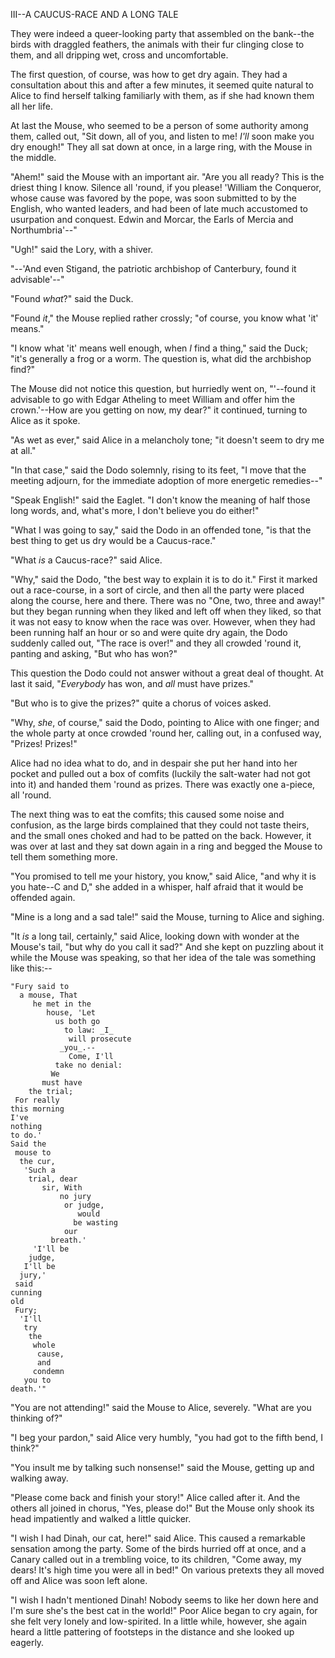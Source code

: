 III--A CAUCUS-RACE AND A LONG TALE


They were indeed a queer-looking party that assembled on the bank--the
birds with draggled feathers, the animals with their fur clinging close
to them, and all dripping wet, cross and uncomfortable.



The first question, of course, was how to get dry again. They had a
consultation about this and after a few minutes, it seemed quite natural
to Alice to find herself talking familiarly with them, as if she had
known them all her life.

At last the Mouse, who seemed to be a person of some authority among
them, called out, "Sit down, all of you, and listen to me! _I'll_ soon
make you dry enough!" They all sat down at once, in a large ring, with
the Mouse in the middle.

"Ahem!" said the Mouse with an important air. "Are you all ready? This
is the driest thing I know. Silence all 'round, if you please! 'William
the Conqueror, whose cause was favored by the pope, was soon submitted
to by the English, who wanted leaders, and had been of late much
accustomed to usurpation and conquest. Edwin and Morcar, the Earls of
Mercia and Northumbria'--"

"Ugh!" said the Lory, with a shiver.

"--'And even Stigand, the patriotic archbishop of Canterbury, found it
advisable'--"

"Found _what_?" said the Duck.

"Found _it_," the Mouse replied rather crossly; "of course, you know
what 'it' means."

"I know what 'it' means well enough, when _I_ find a thing," said the
Duck; "it's generally a frog or a worm. The question is, what did the
archbishop find?"

The Mouse did not notice this question, but hurriedly went on, "'--found
it advisable to go with Edgar Atheling to meet William and offer him the
crown.'--How are you getting on now, my dear?" it continued, turning to
Alice as it spoke.

"As wet as ever," said Alice in a melancholy tone; "it doesn't seem to
dry me at all."

"In that case," said the Dodo solemnly, rising to its feet, "I move that
the meeting adjourn, for the immediate adoption of more energetic
remedies--"

"Speak English!" said the Eaglet. "I don't know the meaning of half
those long words, and, what's more, I don't believe you do either!"

"What I was going to say," said the Dodo in an offended tone, "is that
the best thing to get us dry would be a Caucus-race."

"What _is_ a Caucus-race?" said Alice.



"Why," said the Dodo, "the best way to explain it is to do it." First it
marked out a race-course, in a sort of circle, and then all the party
were placed along the course, here and there. There was no "One, two,
three and away!" but they began running when they liked and left off
when they liked, so that it was not easy to know when the race was over.
However, when they had been running half an hour or so and were quite
dry again, the Dodo suddenly called out, "The race is over!" and they
all crowded 'round it, panting and asking, "But who has won?"

This question the Dodo could not answer without a great deal of thought.
At last it said, "_Everybody_ has won, and _all_ must have prizes."

"But who is to give the prizes?" quite a chorus of voices asked.

"Why, _she_, of course," said the Dodo, pointing to Alice with one
finger; and the whole party at once crowded 'round her, calling out, in
a confused way, "Prizes! Prizes!"

Alice had no idea what to do, and in despair she put her hand into her
pocket and pulled out a box of comfits (luckily the salt-water had not
got into it) and handed them 'round as prizes. There was exactly one
a-piece, all 'round.

The next thing was to eat the comfits; this caused some noise and
confusion, as the large birds complained that they could not taste
theirs, and the small ones choked and had to be patted on the back.
However, it was over at last and they sat down again in a ring and
begged the Mouse to tell them something more.

"You promised to tell me your history, you know," said Alice, "and why
it is you hate--C and D," she added in a whisper, half afraid that it
would be offended again.

"Mine is a long and a sad tale!" said the Mouse, turning to Alice and
sighing.

"It _is_ a long tail, certainly," said Alice, looking down with wonder
at the Mouse's tail, "but why do you call it sad?" And she kept on
puzzling about it while the Mouse was speaking, so that her idea of the
tale was something like this:--

    "Fury said to
      a mouse, That
         he met in the
            house, 'Let
              us both go
                to law: _I_
                 will prosecute
               _you_.--
                 Come, I'll
              take no denial:
             We
           must have
        the trial;
     For really
    this morning
    I've
    nothing
    to do.'
    Said the
     mouse to
      the cur,
       'Such a
        trial, dear
           sir, With
               no jury
                or judge,
                   would
                  be wasting
                our
             breath.'
         'I'll be
        judge,
       I'll be
      jury,'
     said
    cunning
    old
     Fury;
      'I'll
       try
        the
         whole
          cause,
          and
         condemn
       you to
    death.'"

"You are not attending!" said the Mouse to Alice, severely. "What are
you thinking of?"

"I beg your pardon," said Alice very humbly, "you had got to the fifth
bend, I think?"

"You insult me by talking such nonsense!" said the Mouse, getting up and
walking away.

"Please come back and finish your story!" Alice called after it. And the
others all joined in chorus, "Yes, please do!" But the Mouse only shook
its head impatiently and walked a little quicker.

"I wish I had Dinah, our cat, here!" said Alice. This caused a
remarkable sensation among the party. Some of the birds hurried off at
once, and a Canary called out in a trembling voice, to its children,
"Come away, my dears! It's high time you were all in bed!" On various
pretexts they all moved off and Alice was soon left alone.

"I wish I hadn't mentioned Dinah! Nobody seems to like her down here and
I'm sure she's the best cat in the world!" Poor Alice began to cry
again, for she felt very lonely and low-spirited. In a little while,
however, she again heard a little pattering of footsteps in the distance
and she looked up eagerly.








